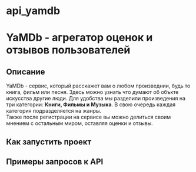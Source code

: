 # api_yamdb
# YaMDb - агрегатор оценок и отзывов пользователей
## Описание
YaMDb - сервис, который расскажет вам о любом произведнии, будь то книга, фильм или песня. Здесь можно узнать что думают об объкте искусства другие люди. Для удобства мы разделили произведения на три категории: <b>Книги, Фильмы и Музыка</b>.
В свою очередь каждая категория подразделяется на жанры.<br>
Также после регистрации на сервисе вы можно делиться своим мнением с остальным миром, оставляя оценки и отзывы. 

## Как запустить проект

## Примеры запросов к API
